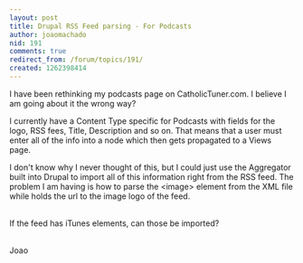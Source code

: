 ```yaml
---
layout: post
title: Drupal RSS Feed parsing - For Podcasts
author: joaomachado
nid: 191
comments: true
redirect_from: /forum/topics/191/
created: 1262398414
---
```

<p>
	I have been rethinking my podcasts page on CatholicTuner.com. I believe I am going about it the wrong way?</p>
<p>
	I currently have a Content Type specific for Podcasts with fields for the logo, RSS fees, Title, Description and so on. That means that a user must enter all of the info into a node which then gets propagated to a Views page.</p>
<p>
	I don&#39;t know why I never thought of this, but I could just use the Aggregator built into Drupal to import all of this information right from the RSS feed. The problem I am having is how to parse the &lt;image&gt; element from the XML file while holds the url to the image logo of the feed.</p>
<p>
	<br />
	If the feed has iTunes elements, can those be imported?</p>
<p>
	<br />
	Joao</p>
